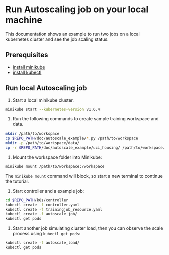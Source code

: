 # Run Autoscaling job on your local machine

This documentation shows an example to run two jobs on a local kubernetes cluster and see the job scaling status.

## Prerequisites

- [install minikube](https://kubernetes.io/docs/tasks/tools/install-minikube/)
- [install kubectl](https://kubernetes.io/docs/tasks/tools/install-kubectl/)

## Run local Autoscaling job

1. Start a local minikube cluster.

```bash
minikube start --kubernetes-version v1.6.4
```

1. Run the following commands to create sample training workspace and
data.

```bash
mkdir /path/to/workspace
cp $REPO_PATH/doc/autoscale_example/*.py /path/to/workspace
mkdir -p /path/to/workspace/data/
cp -r $REPO_PATH/doc/autoscale_example/uci_housing/ /path/to/workspace/data/
```

1. Mount the workspace folder into Minikube:

```bash
minikube mount /path/to/workspace:/workspace
```

The `minikube mount` command will block, so start a new terminal to
continue the tutorial.

1. Start controller and a example job:

```bash
cd $REPO_PATH/k8s/controller
kubectl create -f controller.yaml
kubectl create -f trainingjob_resource.yaml
kubectl create -f autoscale_job/
kubectl get pods
```

1. Start another job simulating cluster load, then you can observe the
scale process using `kubectl get pods`:

```bash
kubectl create -f autoscale_load/
kubectl get pods
```
